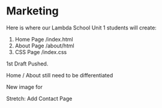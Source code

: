 # Marketing

Here is where our Lambda School Unit 1 students will create:

1) Home Page /index.html
2) About Page /about/html
3) CSS Page /index.css


1st Draft Pushed.

Home / About still need to be differentiated 

New image for 

Stretch: Add Contact Page